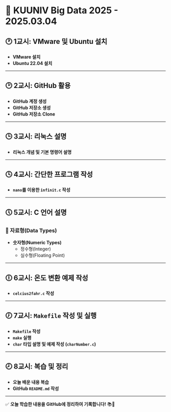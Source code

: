 # 📌 KUUNIV Big Data 2025 - 2025.03.04

## 🕐 1교시: VMware 및 Ubuntu 설치
- **VMware 설치**
- **Ubuntu 22.04 설치**

---

## 🕑 2교시: GitHub 활용
- **GitHub 계정 생성**
- **GitHub 저장소 생성**
- **GitHub 저장소 Clone**

---

## 🕒 3교시: 리눅스 설명
- **리눅스 개념 및 기본 명령어 설명**

---

## 🕓 4교시: 간단한 프로그램 작성
- **`nano`를 이용한 `infinit.c` 작성**

---

## 🕔 5교시: C 언어 설명
### 🔹 자료형(Data Types)
- **숫자형(Numeric Types)**
  - 정수형(Integer)
  - 실수형(Floating Point)

---

## 🕕 6교시: 온도 변환 예제 작성
- **`celcius2fahr.c` 작성**

---

## 🕖 7교시: `Makefile` 작성 및 실행
- **`Makefile` 작성**
- **`make` 실행**
- **`char` 타입 설명 및 예제 작성 (`charNumber.c`)**

---

## 🕗 8교시: 복습 및 정리
- **오늘 배운 내용 복습**
- **GitHub `README.md` 작성**

---

✅ **오늘 학습한 내용을 GitHub에 정리하여 기록합니다!** 📚🚀




